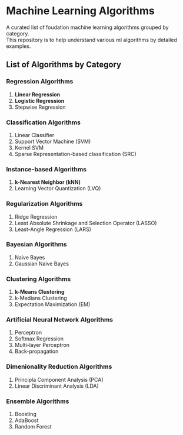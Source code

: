 # Machine Learning Algorithms
A curated list of foudation machine learning algorithms grouped by category.     
This repository is to help understand various ml algorithms by detailed examples.

## List of Algorithms by Category

### Regression Algorithms
1. **Linear Regression**
2. **Logistic Regression**
3. Stepwise Regression

### Classification Algorithms
1. Linear Classifier
2. Support Vector Machine (SVM)
3. Kernel SVM
4. Sparse Representation-based classification (SRC)

### Instance-based Algorithms
1. **k-Nearest Neighbor (kNN)**
2. Learning Vector Quantization (LVQ)

### Regularization Algorithms
1. Ridge Regression
2. Least Absolute Shrinkage and Selection Operator (LASSO)
3. Least-Angle Regression (LARS)

### Bayesian Algorithms
1. Naive Bayes
2. Gaussian Naive Bayes

### Clustering Algorithms
1. **k-Means Clustering**
2. k-Medians Clustering
3. Expectation Maximization (EM)

### Artificial Neural Network Algorithms
1. Perceptron
2. Softmax Regression
3. Multi-layer Perceptron
4. Back-propagation

### Dimenionality Reduction Algorithms
1. Principla Component Analysis (PCA)
2. Linear Discriminant Analysis (LDA)

### Ensemble Algorithms
1. Boosting
2. AdaBoost
3. Random Forest
